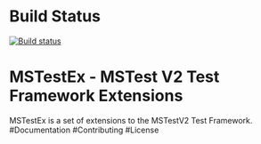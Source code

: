 # Build Status
[![Build status](https://pvlakshm.visualstudio.com/MSTestEx/_apis/build/status/MSTestEx-.NET%20Desktop-CI)](https://pvlakshm.visualstudio.com/MSTestEx/_build/latest?definitionId=95)
# MSTestEx - MSTest V2 Test Framework Extensions
MSTestEx is a set of extensions to the MSTestV2 Test Framework.
#Documentation
#Contributing
#License